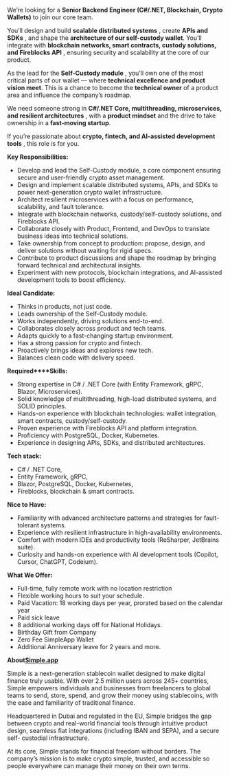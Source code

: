 We’re looking for a **Senior Backend Engineer (C#/.NET, Blockchain, Crypto
Wallets)** to join our core team.

You’ll design and build **scalable distributed systems** , create **APIs and
SDKs** , and shape the **architecture of our self-custody wallet**. You’ll
integrate with **blockchain networks, smart contracts, custody solutions, and
Fireblocks API** , ensuring security and scalability at the core of our
product.

As the lead for the **Self-Custody module** , you’ll own one of the most
critical parts of our wallet — where **technical excellence and product vision
meet**. This is a chance to become the **technical owner** of a product area
and influence the company’s roadmap.

We need someone strong in **C#/.NET Core, multithreading, microservices, and
resilient architectures** , with a **product mindset** and the drive to take
ownership in a **fast-moving startup**.

If you’re passionate about **crypto, fintech, and AI-assisted development
tools** , this role is for you.

**Key Responsibilities:**

  * Develop and lead the Self-Custody module, a core component ensuring secure and user-friendly crypto asset management.
  * Design and implement scalable distributed systems, APIs, and SDKs to power next-generation crypto wallet infrastructure.
  * Architect resilient microservices with a focus on performance, scalability, and fault tolerance.
  * Integrate with blockchain networks, custody/self-custody solutions, and Fireblocks API.
  * Collaborate closely with Product, Frontend, and DevOps to translate business ideas into technical solutions.
  * Take ownership from concept to production: propose, design, and deliver solutions without waiting for rigid specs.
  * Contribute to product discussions and shape the roadmap by bringing forward technical and architectural insights.
  * Experiment with new protocols, blockchain integrations, and AI-assisted development tools to boost efficiency.

**Ideal Candidate:**

  * Thinks in products, not just code.
  * Leads ownership of the Self-Custody module.
  * Works independently, driving solutions end-to-end.
  * Collaborates closely across product and tech teams.
  * Adapts quickly to a fast-changing startup environment.
  * Has a strong passion for crypto and fintech.
  * Proactively brings ideas and explores new tech.
  * Balances clean code with delivery speed.

**Required****Skills:**

  * Strong expertise in C# / .NET Core (with Entity Framework, gRPC, Blazor, Microservices).
  * Solid knowledge of multithreading, high-load distributed systems, and SOLID principles.
  * Hands-on experience with blockchain technologies: wallet integration, smart contracts, custody/self-custody.
  * Proven experience with Fireblocks API and platform integration.
  * Proficiency with PostgreSQL, Docker, Kubernetes.
  * Experience in designing APIs, SDKs, and distributed architectures.

**Tech stack:**

  * C# / .NET Core, 
  * Entity Framework, gRPC, 
  * Blazor, PostgreSQL, Docker, Kubernetes, 
  * Fireblocks, blockchain & smart contracts.

**Nice to Have:**

  * Familiarity with advanced architecture patterns and strategies for fault-tolerant systems.
  * Experience with resilient infrastructure in high-availability environments.
  * Comfort with modern IDEs and productivity tools (ReSharper, JetBrains suite).
  * Curiosity and hands-on experience with AI development tools (Copilot, Cursor, ChatGPT, Codeium).

**What We Offer:**

  * Full-time, fully remote work with no location restriction
  * Flexible working hours to suit your schedule.
  * Paid Vacation: 18 working days per year, prorated based on the calendar year
  * Paid sick leave
  * 8 additional working days off for National Holidays.
  * Birthday Gift from Company
  * Zero Fee SimpleApp Wallet
  * Additional Anniversary leave for 2 years and more.

**About[Simple.app](http://Simple.app)**

Simple is a next-generation stablecoin wallet designed to make digital finance
truly usable. With over 2.5 million users across 245+ countries, Simple
empowers individuals and businesses from freelancers to global teams to send,
store, spend, and grow their money using stablecoins, with the ease and
familiarity of traditional finance.

Headquartered in Dubai and regulated in the EU, Simple bridges the gap between
crypto and real-world financial tools through intuitive product design,
seamless fiat integrations (including IBAN and SEPA), and a secure self-
custodial infrastructure.

At its core, Simple stands for financial freedom without borders. The
company’s mission is to make crypto simple, trusted, and accessible so people
everywhere can manage their money on their own terms.